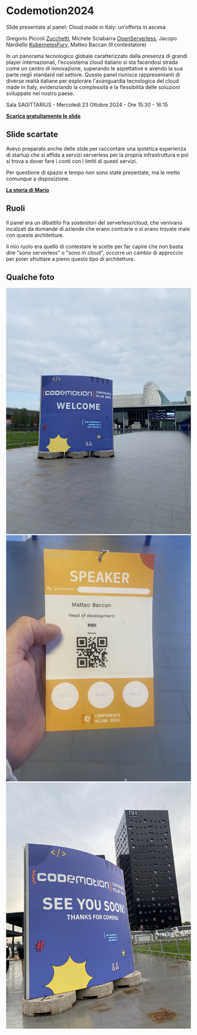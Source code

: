 # Codemotion2024

Slide presentate al panel: Cloud made in Italy: un’offerta in ascesa

Gregorio Piccoli [Zucchetti](https://www.zucchetti.it/),
Michele Sciabarra [OpenServerless](https://openserverless.apache.org/),
Jacopo Nardiello [KubernetesFury](https://docs.kubernetesfury.com/),
Matteo Baccan (Il contestatore)

In un panorama tecnologico globale caratterizzato dalla presenza di grandi player internazionali, l'ecosistema cloud italiano si sta facendosi strada come un centro di innovazione, superando le aspettative e avendo la sua parte negli standard nel settore. Questo panel riunisce rappresentanti di diverse realtà italiane per esplorare l'avanguardia tecnologica del cloud made in Italy, evidenziando la complessità e la flessibilità delle soluzioni sviluppate nel nostro paese.

Sala SAGITTARIUS - Mercoledì 23 Ottobre 2024 - Ore 15:30 - 16:15

__[Scarica gratuitamente le slide](https://raw.githubusercontent.com/matteobaccan/Codemotion2024/main/Cloud+italiano.pptx)__

## Slide scartate

Avevo preparato anche delle slide per raccontare una ipotetica esperienza di startup che si affida a servizi serverless per la propria infrastruttura e poi si trova a dover fare i conti con i limiti di questi servizi.

Per questione di spazio e tempo non sono state presentate, ma le metto comunque a disposizione.

__[La storia di Mario](https://raw.githubusercontent.com/matteobaccan/Codemotion2024/main/LOdissea-Serverless-di-Mario-Una-Storia-di-Startup.pptx)__

## Ruoli

Il panel era un dibattito fra sostenitori del serverless/cloud, che venivano incalzati da domande di aziende che erano contrarie o si erano trovate male con queste architetture.

Il mio ruolo era quello di contestare le scelte per far capire che non basta dire "sono serverless" o "sono in cloud", occorre un cambio di approccio per poter sfruttare a pieno questo tipo di architetture.

## Qualche foto

![Foto2](foto/welcome.jpg)
![Foto1](foto/badge.jpg)
![Foto3](foto/goodbye.jpg)

